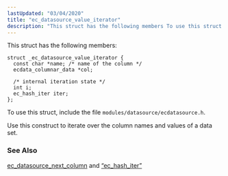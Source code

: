 ```yaml
---
lastUpdated: "03/04/2020"
title: "ec_datasource_value_iterator"
description: "This struct has the following members To use this struct include the file modules datasource ecdatasource h Use this construct to iterate over the column names and values of a data set ec datasource next column and Section 68 30 ec hash iter..."
---
```


This struct has the following members:

```
struct _ec_datasource_value_iterator {
  const char *name; /* name of the column */
  ecdata_columnar_data *col;

  /* internal iteration state */
  int i;
  ec_hash_iter iter;
};
```

To use this struct, include the file `modules/datasource/ecdatasource.h`.

Use this construct to iterate over the column names and values of a data set.

### <a name="idp34515264"></a> See Also

[ec_datasource_next_column](/momentum/3/3-api/apis-ec-datasource-next-column) and [“ec_hash_iter”](/momentum/3/3-api/structs-ec-hash-iter)